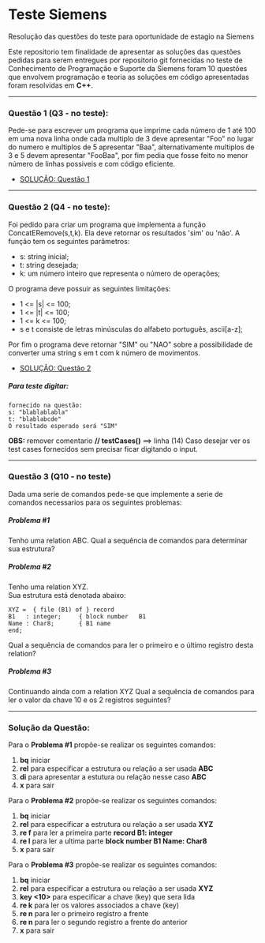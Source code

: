 # Teste Siemens
Resolução das questões do teste para oportunidade de estagio na Siemens

Este repositorio tem finalidade de apresentar as soluções das questões pedidas para serem entregues por repositorio git fornecidas no teste de Conhecimento de Programação e Suporte da Siemens foram 10 questões que envolvem programação e teoria as soluções em código apresentadas foram resolvidas em __C++__.

---
### Questão 1 (Q3 - no teste):
Pede-se para escrever um programa que imprime cada número de 1 até 100 em uma nova linha onde cada multiplo de 3 deve apresentar "Foo" no lugar do numero e multiplos de 5 apresentar "Baa", alternativamente multiplos de 3 e 5 devem apresentar "FooBaa", por fim pedia que fosse feito no menor número de linhas possiveis e com código eficiente.
- [SOLUÇÃO: Questão 1](./Questao_01/questao1.cpp)

---
### Questão 2 (Q4 - no teste):
Foi pedido para criar um programa que implementa a função ConcatERemove(s,t,k). Ela deve retornar os resultados 'sim' ou 'não'.
A função tem os seguintes parâmetros:
- s: string inicial;
- t: string desejada;
- k: um número inteiro que representa o número de operações;

O programa deve possuir as seguintes limitações:
- 1 <= |s| <= 100;
- 1 <= |t| <= 100;
- 1 <= k <= 100;
- s e t consiste de letras minúsculas do alfabeto português, ascii[a-z];

Por fim o programa deve retornar "SIM" ou "NAO" sobre a possibilidade de  converter uma string s em t com k número de movimentos.
- [SOLUÇÃO: Questão 2](./Questao_02/questao2.cpp)

##### Para teste digitar:
    fornecido na questão:
    s: "blablablabla"
    t: "blablabcde" 
    O resultado esperado será "SIM"

__OBS:__ remover comentario __// testCases()__ $\implies$ linha (14)
Caso desejar ver os test cases fornecidos sem precisar ficar digitando o input.

---
### Questão 3 (Q10 - no teste)
Dada uma serie de comandos pede-se que implemente a serie de comandos necessarios para os seguintes problemas:

##### Problema #1
Tenho uma  relation ABC.
Qual a sequência de comandos para determinar sua estrutura?

##### Problema #2
Tenho uma relation XYZ.                           
Sua estrutura está denotada abaixo:    

    XYZ =  { file (B1) of } record
    B1   : integer;     { block number   B1
    Name : Char8;       { B1 name
    end;  
Qual a sequência de comandos para ler o primeiro e o último registro desta relation?

##### Problema #3
Continuando ainda com a relation XYZ
Qual a sequência de comandos para ler o valor da chave 10 e os 2 registros seguintes?

---
### Solução da Questão:
Para o __Problema #1__ propõe-se realizar os seguintes comandos: 
1. __bq__ iniciar
2. __rel__ para especificar a estrutura ou relação a ser usada __ABC__
3. __di__ para apresentar a estutura ou relação nesse caso __ABC__
4. __x__ para sair

Para o __Problema #2__ propõe-se realizar os seguintes comandos: 
1. __bq__ iniciar
2. __rel__ para especificar a estrutura ou relação a ser usada __XYZ__
3. __re f__ para ler a primeira parte __record B1: integer__
4. __re l__ para ler a ultima parte __block number B1 Name: Char8__
5. __x__ para sair

Para o __Problema #3__ propõe-se realizar os seguintes comandos: 
1. __bq__ iniciar
2. __rel__ para especificar a estrutura ou relação a ser usada __XYZ__
3. __key <10>__ para especificar a chave (key) que sera lida 
4. __re k__ para ler os valores associados a chave (key)
5. __re n__ para ler o primeiro registro a frente 
6. __re n__ para ler o segundo registro a frente do anterior
7. __x__ para sair

